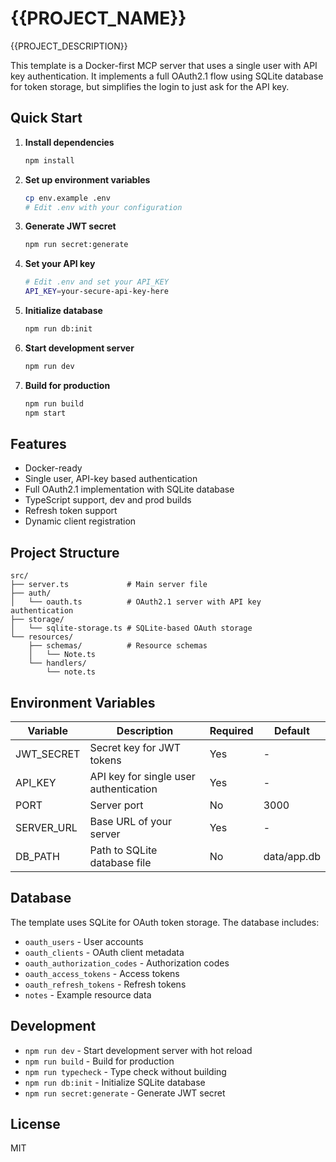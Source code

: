 # {{PROJECT_NAME}}

{{PROJECT_DESCRIPTION}}

This template is a Docker-first MCP server that uses a single user with API key authentication.
It implements a full OAuth2.1 flow using SQLite database for token storage, but simplifies
the login to just ask for the API key.

## Quick Start

1. **Install dependencies**
   ```bash
   npm install
   ```

2. **Set up environment variables**
   ```bash
   cp env.example .env
   # Edit .env with your configuration
   ```

3. **Generate JWT secret**
   ```bash
   npm run secret:generate
   ```

4. **Set your API key**
   ```bash
   # Edit .env and set your API_KEY
   API_KEY=your-secure-api-key-here
   ```

5. **Initialize database**
   ```bash
   npm run db:init
   ```

6. **Start development server**
   ```bash
   npm run dev
   ```

7. **Build for production**
   ```bash
   npm run build
   npm start
   ```

## Features

- Docker-ready
- Single user, API-key based authentication
- Full OAuth2.1 implementation with SQLite database
- TypeScript support, dev and prod builds
- Refresh token support
- Dynamic client registration

## Project Structure

```
src/
├── server.ts             # Main server file
├── auth/
│   └── oauth.ts          # OAuth2.1 server with API key authentication
├── storage/
│   └── sqlite-storage.ts # SQLite-based OAuth storage
└── resources/
    ├── schemas/          # Resource schemas
    │   └── Note.ts
    └── handlers/
        └── note.ts
```

## Environment Variables

| Variable | Description | Required | Default |
|----------|-------------|----------|---------|
| JWT_SECRET | Secret key for JWT tokens | Yes | - |
| API_KEY | API key for single user authentication | Yes | - |
| PORT | Server port | No | 3000 |
| SERVER_URL | Base URL of your server | Yes | - |
| DB_PATH | Path to SQLite database file | No | data/app.db |

## Database

The template uses SQLite for OAuth token storage. The database includes:

- `oauth_users` - User accounts
- `oauth_clients` - OAuth client metadata
- `oauth_authorization_codes` - Authorization codes
- `oauth_access_tokens` - Access tokens
- `oauth_refresh_tokens` - Refresh tokens
- `notes` - Example resource data

## Development

- `npm run dev` - Start development server with hot reload
- `npm run build` - Build for production
- `npm run typecheck` - Type check without building
- `npm run db:init` - Initialize SQLite database
- `npm run secret:generate` - Generate JWT secret

## License

MIT

